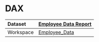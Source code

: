 



# DAX

|Dataset|[Employee Data Report](./../Employee-Data-Report.md)|
| :--- | :--- |
|Workspace|[Employee_Data](../../Workspaces/Employee_Data.md)|
